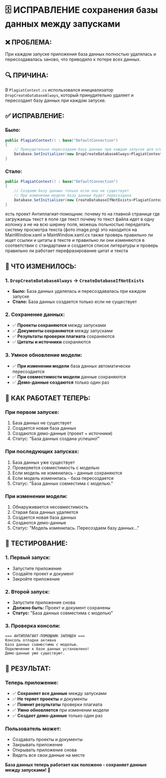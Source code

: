 # 🗄️ ИСПРАВЛЕНИЕ сохранения базы данных между запусками

## ❌ **ПРОБЛЕМА:**
При каждом запуске приложения база данных полностью удалялась и пересоздавалась заново, что приводило к потере всех данных.

## 🔍 **ПРИЧИНА:**
В `PlagiatContext.cs` использовался инициализатор `DropCreateDatabaseAlways`, который принудительно удаляет и пересоздает базу данных при каждом запуске.

## ✅ **ИСПРАВЛЕНИЕ:**

### **Было:**
```csharp
public PlagiatContext() : base("DefaultConnection")
{
    // Принудительно пересоздаем базу данных при каждом запуске для отладки
    Database.SetInitializer(new DropCreateDatabaseAlways<PlagiatContext>());
}
```

### **Стало:**
```csharp
public PlagiatContext() : base("DefaultConnection")
{
    // Создаем базу данных только если она не существует
    // При изменении модели база данных будет пересоздана
    Database.SetInitializer(new CreateDatabaseIfNotExists<PlagiatContext>());
}
```
есть проект Антиплагиат-помощник: 
почему то на главной странице где загружаешь текст в поле где текст почему то текст файла идет в одну колонку а не на всю ширину поля, можешь польностью переделать систему просмотра текста (фото image.png) это находится на MainWindow.xaml и MainWindow.xaml.cs
также проверь правильно ли ищет ссылки и цитаты в тексте  и правильно ли они изменяются в соответствии с стандартами и создается список литературы и проверь правильно ли работает перефразирование цитат и текста
## 🎯 **ЧТО ИЗМЕНИЛОСЬ:**

### **1. `DropCreateDatabaseAlways` → `CreateDatabaseIfNotExists`**
- **Было:** База данных удалялась и пересоздавалась при каждом запуске
- **Стало:** База данных создается только если не существует

### **2. Сохранение данных:**
- ✅ **Проекты сохраняются** между запусками
- ✅ **Документы сохраняются** между запусками
- ✅ **Результаты проверки плагиата** сохраняются
- ✅ **Цитаты и источники** сохраняются

### **3. Умное обновление модели:**
- ✅ **При изменении модели** база данных автоматически пересоздается
- ✅ **При совместимости модели** данные сохраняются
- ✅ **Демо-данные создаются** только один раз

## 🔧 **КАК РАБОТАЕТ ТЕПЕРЬ:**

### **При первом запуске:**
1. База данных не существует
2. Создается новая база данных
3. Создаются демо-данные (проект + источники)
4. Статус: "База данных создана успешно!"

### **При последующих запусках:**
1. База данных уже существует
2. Проверяется совместимость с моделью
3. Если модель не изменилась - данные сохраняются
4. Если модель изменилась - база пересоздается
5. Статус: "База данных совместима с моделью."

### **При изменении модели:**
1. Обнаруживается несовместимость
2. Старая база данных удаляется
3. Создается новая база данных
4. Создаются демо-данные
5. Статус: "Модель изменилась. Пересоздаем базу данных..."

## 🧪 **ТЕСТИРОВАНИЕ:**

### **1. Первый запуск:**
- Запустите приложение
- Создайте проект и документ
- Закройте приложение

### **2. Второй запуск:**
- Запустите приложение снова
- **Должно быть:** Проект и документ сохранены
- **Статус:** "База данных совместима с моделью"

### **3. Проверка консоли:**
```
=== АНТИПЛАГИАТ-ПОМОЩНИК ЗАПУЩЕН ===
Консоль отладки активна
База данных совместима с моделью.
Подключение к базе данных установлено!
Демо-данные уже существуют.
```

## 🎉 **РЕЗУЛЬТАТ:**

### **Теперь приложение:**
- ✅ **Сохраняет все данные** между запусками
- ✅ **Не теряет проекты** и документы
- ✅ **Помнит результаты** проверки плагиата
- ✅ **Умно обновляется** при изменении модели
- ✅ **Создает демо-данные** только один раз

### **Пользователь может:**
- Создавать проекты и документы
- Закрывать приложение
- Открывать приложение снова
- Видеть все свои данные на месте

**База данных теперь работает как положено - сохраняет данные между запусками!** 🎉
